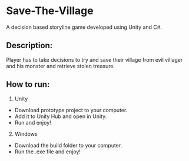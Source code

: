# Save-The-Village
A decision based storyline game developed using Unity and C#.

## Description:

Player has to take decisions to try and save their village from evil villager and his monster and retrieve stolen treasure.

## How to run:

1. Unity
  - Download prototype project to your computer.
  - Add it to Unity Hub and open in Unity.
  - Run and enjoy!

2. Windows
  - Download the build folder to your computer.
  - Run the .exe file and enjoy!
